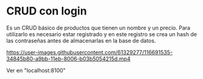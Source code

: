 # CRUD con login 
Es un CRUD básico de productos que tienen un nombre y un precio. 
Para utilizarlo es necesario estar registrado y en este registro se crea un hash de las contraseñas antes de almacenarlas en la base de datos.

https://user-images.githubusercontent.com/61329277/116691535-34845b80-a9bb-11eb-8006-b03b5054215d.mp4

Ver en "localhost:8100"
